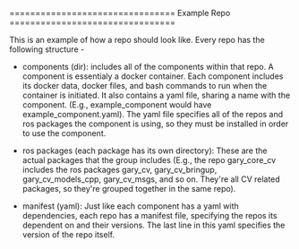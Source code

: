 ================================ Example Repo ================================

This is an example of how a repo should look like. Every repo has the following
structure - 

  * components (dir): includes all of the components within that repo.
    A component is essentialy a docker container. Each component includes its 
    docker data, docker files, and bash commands to run when the container is 
    initiated. It also contains a yaml file, sharing a name with the component.
    (E.g., example_component would have example_component.yaml). The yaml file
    specifies all of the repos and ros packages the component is using, so they
    must be installed in order to use the component.
 
  * ros packages (each package has its own directory): These are the actual
    packages that the group includes (E.g., the repo gary_core_cv includes the
    ros packages gary_cv, gary_cv_bringup, gary_cv_models_cpp, gary_cv_msgs,
    and so on. They're all CV related packages, so they're grouped together in
    the same repo).

  * manifest (yaml): Just like each component has a yaml with dependencies,
    each repo has a manifest file, specifying the repos its dependent on and
    their versions. The last line in this yaml specifies the version of the
    repo itself.
 
 
